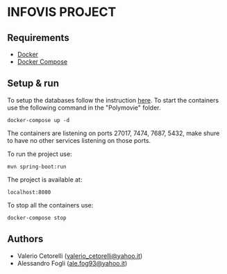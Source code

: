 # INFOVIS PROJECT

## Requirements
* [Docker](https://www.docker.com/)
* [Docker Compose](https://docs.docker.com/compose/)

## Setup & run
To setup the databases follow the instruction [here](Polymovie/README.md).
To start the containers use the following command in the "Polymovie" folder.

    docker-compose up -d

The containers are listening on ports 27017, 7474, 7687, 5432, make shure to have no other services listening on those ports.

To run the project use:

    mvn spring-boot:run

The project is available at:

	localhost:8080

To stop all the containers use:

    docker-compose stop

## Authors
* Valerio Cetorelli (valerio_cetorelli@yahoo.it)
* Alessandro Fogli (ale.fog93@yahoo.it)